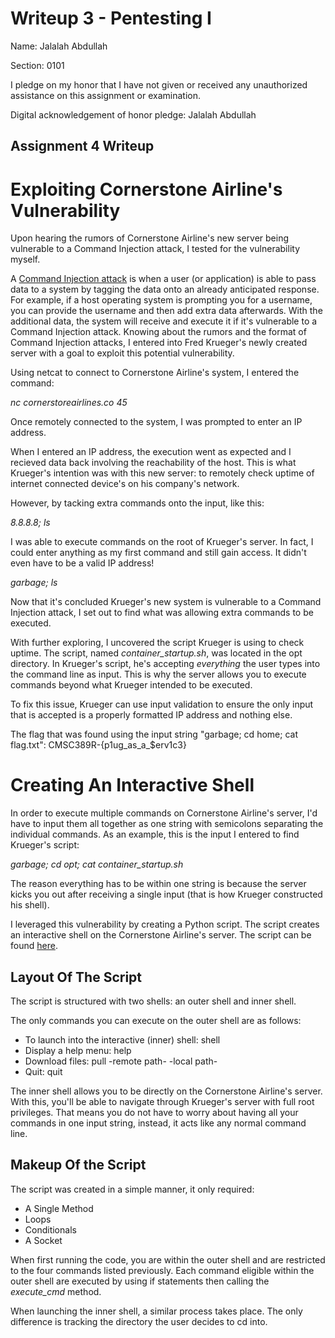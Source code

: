 Writeup 3 - Pentesting I
======

Name: Jalalah Abdullah

Section: 0101

I pledge on my honor that I have not given or received any unauthorized assistance on this assignment or examination.

Digital acknowledgement of honor pledge: Jalalah Abdullah

## Assignment 4 Writeup

# Exploiting Cornerstone Airline's Vulnerability 

Upon hearing the rumors of Cornerstone Airline's new server being vulnerable to a Command Injection attack, I tested for the vulnerability myself. 

A [Command Injection attack](https://www.netsparker.com/blog/web-security/command-injection-vulnerability/) is when a user (or application) is able to pass data to a system by tagging the data onto an already anticipated response. For example, if a host operating system is prompting you for a username, you can provide the username and then add extra data afterwards. With the additional data, the system will receive and execute it if it's vulnerable to a Command Injection attack. Knowing about the rumors and the format of Command Injection attacks, I entered into Fred Krueger's newly created server with a goal to exploit this potential vulnerability. 

Using netcat to connect to Cornerstone Airline's system, I entered the command: 

*nc cornerstoreairlines.co 45* 

Once remotely connected to the system, I was prompted to enter an IP address.

When I entered an IP address, the execution went as expected and I recieved data back involving the reachability of the host. This is what Krueger's intention was with this new server: to remotely check uptime of internet connected device's on his company's network.

However, by tacking extra commands onto the input, like this: 

*8.8.8.8; ls*

I was able to execute commands on the root of Krueger's server. In fact, I could enter anything as my first command and still gain access. It didn't even have to be a valid IP address!

*garbage; ls*

Now that it's concluded Krueger's new system is vulnerable to a Command Injection attack, I set out to find what was allowing extra commands to be executed.

With further exploring, I uncovered the script Krueger is using to check uptime. The script, named *container_startup.sh*, was located in the opt directory. In Krueger's script, he's accepting *everything* the user types into the command line as input. This is why the server allows you to execute commands beyond what Krueger intended to be executed.

To fix this issue, Krueger can use input validation to ensure the only input that is accepted is a properly formatted IP address and nothing else. 

The flag that was found using the input string "garbage; cd home; cat flag.txt": CMSC389R-{p1ug_as_a_$erv1c3}

# Creating An Interactive Shell

In order to execute multiple commands on Cornerstone Airline's server, I'd have to input them all together as one string with semicolons separating the individual commands. As an example, this is the input I entered to find Krueger's script: 

*garbage; cd opt; cat container_startup.sh*

The reason everything has to be within one string is because the server kicks you out after receiving a single input (that is how Krueger constructed his shell).

I leveraged this vulnerability by creating a Python script. The script creates an interactive shell on the Cornerstone Airline's server. The script can be found [here](https://github.com/jalalah/389Rfall18/blob/master/week/4/shell.py).  

## Layout Of The Script

The script is structured with two shells: an outer shell and inner shell. 

The only commands you can execute on the outer shell are as follows:

* To launch into the interactive (inner) shell: shell 
* Display a help menu: help
* Download files: pull -remote path- -local path-
* Quit: quit

The inner shell allows you to be directly on the Cornerstone Airline's server. With this, you'll be able to navigate through Krueger's server with full root privileges.  That means you do not have to worry about having all your commands in one input string, instead, it acts like any normal command line.

## Makeup Of the Script

The script was created in a simple manner, it only required: 

* A Single Method
* Loops
* Conditionals
* A Socket

When first running the code, you are within the outer shell and are restricted to the four commands listed previously. Each command eligible within the outer shell are executed by using if statements then calling the *execute_cmd* method. 

When launching the inner shell, a similar process takes place. The only difference is tracking the directory the user decides to cd into. 
